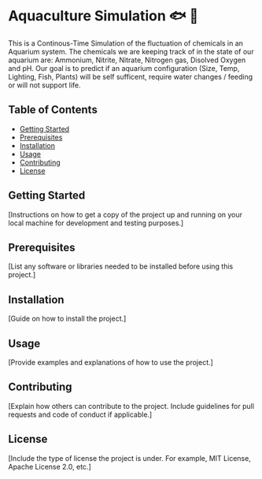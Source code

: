 # Aquaculture Simulation 	:fish: 	:seedling:

This is a Continous-Time Simulation of the fluctuation of chemicals in an Aquarium system. The chemicals we are keeping track of in the state of our aquarium are: Ammonium, Nitrite, Nitrate, Nitrogen gas, Disolved Oxygen and pH. Our goal is to predict if an aquarium configuration (Size, Temp, Lighting, Fish, Plants) will be self sufficent, require water changes / feeding or will not support life. 

## Table of Contents

- [Getting Started](#getting-started)
- [Prerequisites](#prerequisites)
- [Installation](#installation)
- [Usage](#usage)
- [Contributing](#contributing)
- [License](#license)

## Getting Started

[Instructions on how to get a copy of the project up and running on your local machine for development and testing purposes.]

## Prerequisites

[List any software or libraries needed to be installed before using this project.]

## Installation

[Guide on how to install the project.]

## Usage

[Provide examples and explanations of how to use the project.]

## Contributing

[Explain how others can contribute to the project. Include guidelines for pull requests and code of conduct if applicable.]

## License 

[Include the type of license the project is under. For example, MIT License, Apache License 2.0, etc.]



